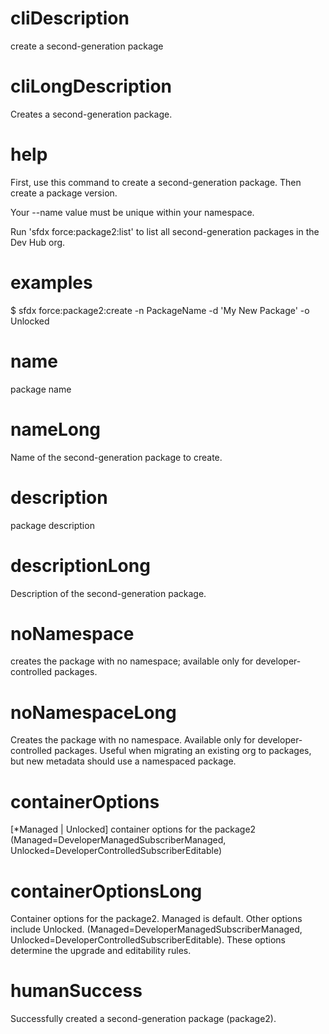 # cliDescription

create a second-generation package

# cliLongDescription

Creates a second-generation package.

# help

First, use this command to create a second-generation package. Then create a package version.

Your --name value must be unique within your namespace.

Run 'sfdx force:package2:list' to list all second-generation packages in the Dev Hub org.

# examples

$ sfdx force:package2:create -n PackageName -d 'My New Package' -o Unlocked

# name

package name

# nameLong

Name of the second-generation package to create.

# description

package description

# descriptionLong

Description of the second-generation package.

# noNamespace

creates the package with no namespace; available only for developer-controlled packages.

# noNamespaceLong

Creates the package with no namespace. Available only for developer-controlled packages. Useful when migrating an existing org to packages, but new metadata should use a namespaced package.

# containerOptions

[*Managed | Unlocked] container options for the package2 (Managed=DeveloperManagedSubscriberManaged, Unlocked=DeveloperControlledSubscriberEditable)

# containerOptionsLong

Container options for the package2.
Managed is default. Other options include Unlocked. (Managed=DeveloperManagedSubscriberManaged, Unlocked=DeveloperControlledSubscriberEditable).
These options determine the upgrade and editability rules.

# humanSuccess

Successfully created a second-generation package (package2).
